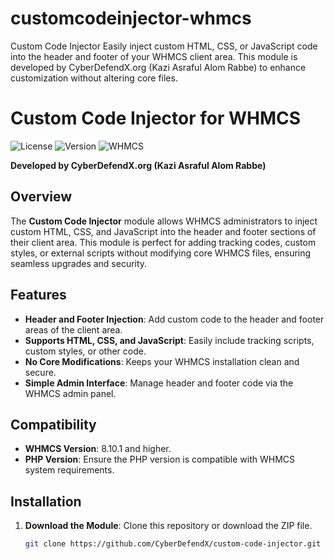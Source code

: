 # customcodeinjector-whmcs
Custom Code Injector Easily inject custom HTML, CSS, or JavaScript code into the header and footer of your WHMCS client area. This module is developed by CyberDefendX.org (Kazi Asraful Alom Rabbe) to enhance customization without altering core files.

# Custom Code Injector for WHMCS

![License](https://img.shields.io/badge/license-MIT-blue.svg)
![Version](https://img.shields.io/badge/version-1.0-brightgreen.svg)
![WHMCS](https://img.shields.io/badge/WHMCS-8.10.1%2B-orange.svg)

**Developed by CyberDefendX.org (Kazi Asraful Alom Rabbe)**

## Overview

The **Custom Code Injector** module allows WHMCS administrators to inject custom HTML, CSS, and JavaScript into the header and footer sections of their client area. This module is perfect for adding tracking codes, custom styles, or external scripts without modifying core WHMCS files, ensuring seamless upgrades and security.

## Features

- **Header and Footer Injection**: Add custom code to the header and footer areas of the client area.
- **Supports HTML, CSS, and JavaScript**: Easily include tracking scripts, custom styles, or other code.
- **No Core Modifications**: Keeps your WHMCS installation clean and secure.
- **Simple Admin Interface**: Manage header and footer code via the WHMCS admin panel.

## Compatibility

- **WHMCS Version**: 8.10.1 and higher.
- **PHP Version**: Ensure the PHP version is compatible with WHMCS system requirements.

## Installation

1. **Download the Module**: Clone this repository or download the ZIP file.
   ```bash
   git clone https://github.com/CyberDefendX/custom-code-injector.git

